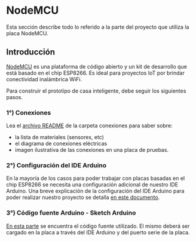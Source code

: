 # NodeMCU

Esta sección describe todo lo referido a la parte del proyecto que utiliza la placa NodeMCU.

## Introducción

[NodeMCU](https://en.wikipedia.org/wiki/NodeMCU) es una plataforma de código abierto y un kit de desarrollo que está basado en el chip ESP8266.
Es ideal para proyectos IoT por brindar conectividad inalámbrica WiFi.

Para construir el prototipo de casa inteligente, debe seguir los siguientes pasos.

### 1°) Conexiones

Lea el [archivo README](Conexiones/README.md) de la carpeta conexiones para saber sobre:

* la lista de materiales (sensores, etc) 
* el diagrama de conexiones eléctricas
* imagen ilustrativa de las conexiones en una placa de pruebas.

### 2°) Configuración del IDE Arduino

En la mayoría de los casos para poder trabajar con placas basadas en el chip ESP8266 se necesita una configuración adicional de nuestro IDE Arduino. Una breve explicación de la configuración del IDE Arduino para poder realizar nuestro proyecto se detalla [en este documento](Configuracion-IDE-Arduino/README.md).

### 3°) Código fuente Arduino - Sketch Arduino

[En esta parte](Sketch-Arduino/nodemcu-secure-sensors/) se encuentra el código fuente utilizado. El mismo deberá ser cargado en la placa a través del IDE Arduino y del puerto serie de la placa.





